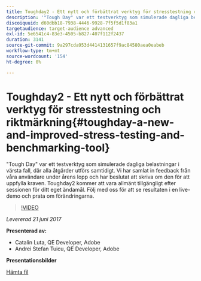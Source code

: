 ```yaml
---
title: Toughday2 - Ett nytt och förbättrat verktyg för stresstestning och riktmärkning
description: '"Tough Day" var ett testverktyg som simulerade dagliga belastningar i värsta fall, där alla åtgärder utförs samtidigt. Vi har samlat in feedback från våra användare under årens lopp och har beslutat att skriva om den för att uppfylla kraven.'
discoiquuid: d60dbb18-7938-4446-9928-7f5f5d1f83a1
targetaudience: target-audience advanced
exl-id: 5e6541c4-83e3-4505-b827-407f112f2437
duration: 3141
source-git-commit: 9a297cda953d4414131657f9ac84580aea0eabeb
workflow-type: tm+mt
source-wordcount: '154'
ht-degree: 0%

---
```


# Toughday2 - Ett nytt och förbättrat verktyg för stresstestning och riktmärkning{#toughday-a-new-and-improved-stress-testing-and-benchmarking-tool}

&quot;Tough Day&quot; var ett testverktyg som simulerade dagliga belastningar i värsta fall, där alla åtgärder utförs samtidigt. Vi har samlat in feedback från våra användare under årens lopp och har beslutat att skriva om den för att uppfylla kraven. Toughday2 kommer att vara allmänt tillgängligt efter sessionen för ditt eget ändamål. Följ med oss för att se resultaten i en live-demo och prata om förändringarna.

>[!VIDEO](https://video.tv.adobe.com/v/18935/?quality=9)

*Levererad 21 juni 2017*

**Presenterad av:**

* Catalin Luta, QE Developer, Adobe
* Andrei Stefan Tuicu, QE Developer, Adobe

**Presentationsbilder**

[Hämta fil](assets/aem-gems-toughday2.pdf)
<!--
[Get back to the Overview](https://helpx.adobe.com/experience-manager/kt/eseminars/gems/aem-index.html)
-->
